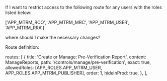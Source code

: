 If I want to restrict access to the following route for any users with the roles listed below:


['APP_MTRM_RCO', 'APP_MTRM_MRC', 'APP_MTRM_USER', 'APP_MTRM_RRA']

where should I make the necessary changes?

Route definition:

routes: [
    {
        title: 'Create or Manage: Pre-Verification Report',
        content: ManageReports,
        path: '/controls/manage/pre-verification',
        exact: true,
        allowedRoles: [APP_ROLES.APP_MTRM_USER, APP_ROLES.APP_MTRM_PUBLISHER],
        order: 1,
        hideInProd: true,
    },
],

